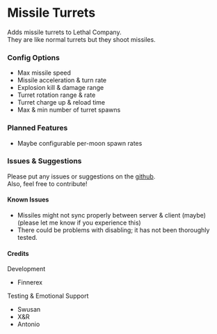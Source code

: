 # Missile Turrets  

Adds missile turrets to Lethal Company.  
They are like normal turrets but they shoot missiles. 

### Config Options

- Max missile speed  
- Missile acceleration & turn rate  
- Explosion kill & damage range  
- Turret rotation range & rate  
- Turret charge up & reload time  
- Max & min number of turret spawns  

### Planned Features
  
- Maybe configurable per-moon spawn rates

### Issues & Suggestions  

Please put any issues or suggestions on the [github](https://github.com/Finnerex/MissileTurret/issues).  
Also, feel free to contribute!
  
#### Known Issues

- Missiles might not sync properly between server & client (maybe) (please let me know if you experience this)
- There could be problems with disabling; it has not been thoroughly tested.


#### Credits

Development
- Finnerex

Testing & Emotional Support
- Swusan
- X&R
- Antonio
